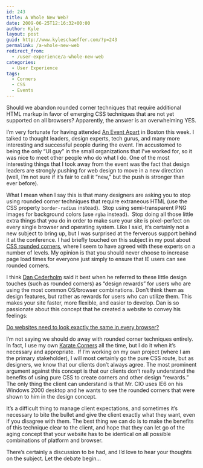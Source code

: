 ```yaml
---
id: 243
title: A Whole New Web?
date: 2009-06-25T12:16:32+00:00
author: Kyle
layout: post
guid: http://www.kyleschaeffer.com/?p=243
permalink: /a-whole-new-web
redirect_from:
  - /user-experience/a-whole-new-web
categories:
  - User Experience
tags:
  - Corners
  - CSS
  - Events
---
```

Should we abandon rounded corner techniques that require additional HTML markup in favor of emerging CSS techniques that are not yet supported on all browsers? Apparently, the answer is an overwhelming YES.

I’m very fortunate for having attended [An Event Apart](http://www.aneventapart.com) in Boston this week. I talked to thought leaders, design experts, tech gurus, and many more interesting and successful people during the event. I’m accustomed to being the only “UI guy” in the small organizations that I’ve worked for, so it was nice to meet other people who do what I do. One of the most interesting things that I took away from the event was the fact that design leaders are strongly pushing for web design to move in a new direction (well, I’m not sure if it’s fair to call it “new,” but the push is stronger than ever before).

What I mean when I say this is that many designers are asking you to stop using rounded corner techniques that require extraneous HTML (use the CSS property `border-radius` instead).  Stop using semi-transparent PNG images for background colors (use `rgba` instead).  Stop doing all those little extra things that you do in order to make sure your site is pixel-perfect on every single browser and operating system. Like I said, it’s certainly not a new subject to bring up, but I was surprised at the ferverous support behind it at the conference. I had briefly touched on this subject in my post about [CSS rounded corners](/rounded-corners-in-mozilla-and-safari), where I seem to have agreed with these experts on a number of levels. My opinion is that you should never choose to increase page load times for everyone just simply to ensure that IE users can see rounded corners.

I think [Dan Cederholm](http://www.simplebits.com/) said it best when he referred to these little design touches (such as rounded corners) as “design rewards” for users who are using the most common OS/browser combinations. Don’t think them as design features, but rather as rewards for users who can utilize them. This makes your site faster, more flexible, and easier to develop. Dan is so passionate about this concept that he created a website to convey his feelings:

[Do websites need to look exactly the same in every browser?](http://dowebsitesneedtolookexactlythesameineverybrowser.com/)

I’m not saying we should do away with rounded corner techniques entirely. In fact, I use my own [Karate Corners](/karate-corners-easy-rounded-corners-xhtml-no-script) all the time, but I do it when it’s necessary and appropriate.  If I’m working on my own project (where I am the primary stakeholder), I will most certainly go the pure CSS route, but as designers, we know that our clients don’t always agree. The most prominent argument against this concept is that our clients don’t really understand the benefits of using pure CSS to create corners and other design “rewards.” The only thing the client can understand is that Mr. CIO uses IE6 on his Windows 2000 desktop and he wants to see the rounded corners that were shown to him in the design concept.

It’s a difficult thing to manage client expectations, and sometimes it’s necessary to bite the bullet and give the client exactly what they want, even if you disagree with them. The best thing we can do is to make the benefits of this technique clear to the client, and hope that they can let go of the aging concept that your website has to be identical on all possible combinations of platform and browser.

There’s certainly a discussion to be had, and I’d love to hear your thoughts on the subject. Let the debate begin&hellip;
